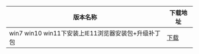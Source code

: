 <table>
<thead><tr><th>版本名称</th><th>下载地址</th></tr></thead>
<tbody>
<tr><td>win7 win10 win11下安装上IE11浏览器安装包+升级补丁包</td><td><a href="https://mbd.pub/o/bread/YZWYkplrZg==">下载</a></td></tr>
</tbody>
</table>